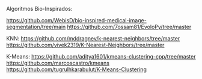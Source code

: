 Algoritmos Bio-Inspirados:

https://github.com/WebisD/bio-inspired-medical-image-segmentation/tree/main
https://github.com/7ossam81/EvoloPy/tree/master

KNN:
https://github.com/mddragnev/k-nearest-neighbors/tree/master
https://github.com/vivek2319/K-Nearest-Neighbors/tree/master

K-Means:
https://github.com/aditya1601/kmeans-clustering-cpp/tree/master
https://github.com/marcoscastro/kmeans
https://github.com/tugrulhkarabulut/K-Means-Clustering
